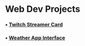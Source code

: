 # Web Dev Projects
### • [Twitch Streamer Card](https://github.com/FikretGezer/WebDevProjects/tree/main/TwitchStreamerCard)
### • [Weather App Interface](https://github.com/FikretGezer/WebDevProjects/tree/main/WeatherAppInterface)
